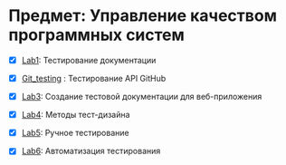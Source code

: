 # Предмет: Управление качеством программных систем

- [x] [Lab1](https://github.com/kralya-git/quality-management-of-software-systems/tree/master/Lab1): Тестирование документации
    
- [x] [Git_testing](https://github.com/kralya-git/github_API_testing/tree/master/Git_testing) : Тестирование API GitHub

- [x] [Lab3](https://github.com/kralya-git/github_API_testing/tree/master/Lab3): Создание тестовой документации для веб-приложения 

- [x] [Lab4](https://github.com/kralya-git/quality-management-of-software-systems/tree/master/Lab4): Методы тест-дизайна

- [x] [Lab5](https://github.com/kralya-git/quality-management-of-software-systems/tree/master/Lab5): Ручное тестирование

- [x] [Lab6](https://github.com/kralya-git/quality-management-of-software-systems/tree/master/Lab6): Автоматизация тестирования
